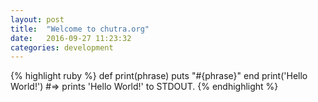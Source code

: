 ```yaml
---
layout: post
title:  "Welcome to chutra.org"
date:   2016-09-27 11:23:32
categories: development
---
```


{% highlight ruby %}
def print(phrase)
  puts "#{phrase}"
end
print('Hello World!')
#=> prints 'Hello World!' to STDOUT.
{% endhighlight %}

